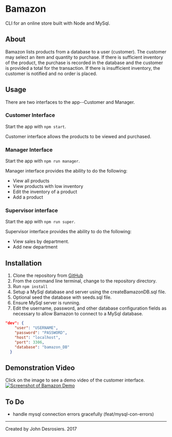 # Bamazon
CLI for an online store built with Node and MySql.

## About
Bamazon lists products from a database to a user (customer). The customer may select an item and quantity to purchase. If there is sufficient inventory of the product, the purchase is recorded in the database and the customer is provided a total for the transaction. If there is insufficient inventory, the customer is notified and no order is placed.

## Usage
There are two interfaces to the app--Customer and Manager.

### Customer Interface
Start the app with `npm start`.

Customer interface allows the products to be viewed and purchased.

### Manager Interface
Start the app with `npm run manager`.

Manager interface provides the ability to do the following:
* View all products
* View products with low inventory
* Edit the inventory of a product
* Add a product

### Supervisor interface
Start the app with `npm run super`.

Supervisor interface provides the ability to do the following:
* View sales by department.
* Add new department

## Installation
1. Clone the repository from [GitHub](https://github.com/median-man/Bamazon)
2. From the command line terminal, change to the repository directory.
3. Run `npm install`
4. Setup a MySql database and server using the createBamazonDB.sql file.
5. Optional seed the database with seeds.sql file.
6. Ensure MySql server is running.
7. Edit the username, password, and other database configuration fields as necessary to allow
Bamazon to connect to a MySql database.
```json
"dev": {
    "user": "USERNAME",
    "password": "PASSWORD",
    "host": "localhost",
    "port": 3306,
    "database": "bamazon_DB"
  }
```

## Demonstration Video
Click on the image to see a demo video of the customer interface.
[![Screenshot of Bamazon Demo](http://img.youtube.com/vi/oivuUEn2sls/0.jpg)](http://www.youtube.com/watch?v=oivuUEn2sls)

## To Do
* handle mysql connection errors gracefully (feat/mysql-con-errors)

---
Created by John Desrosiers. 2017

